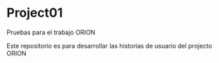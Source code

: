 # Project01
Pruebas para el trabajo ORION


Este repositorio es para desarrollar las historias de usuario del projecto ORION
